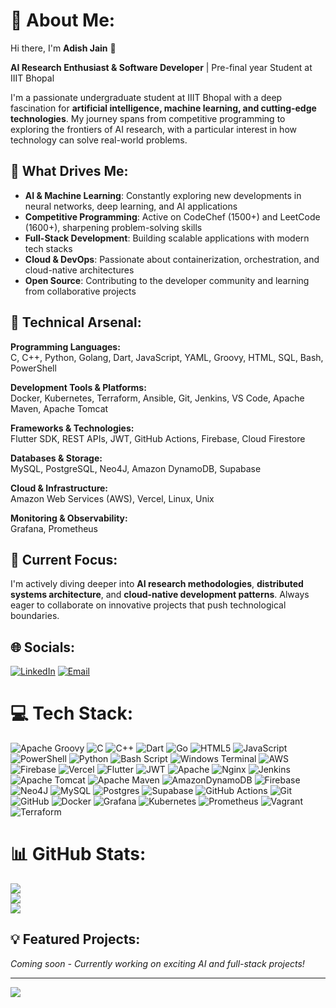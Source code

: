 # 💫 About Me:
Hi there, I'm **Adish Jain** 👋

**AI Research Enthusiast & Software Developer** | Pre-final year Student at IIIT Bhopal

I'm a passionate undergraduate student at IIIT Bhopal with a deep fascination for **artificial intelligence, machine learning, and cutting-edge technologies**. My journey spans from competitive programming to exploring the frontiers of AI research, with a particular interest in how technology can solve real-world problems.

## 🎯 What Drives Me:
- **AI & Machine Learning**: Constantly exploring new developments in neural networks, deep learning, and AI applications
- **Competitive Programming**: Active on CodeChef (1500+) and LeetCode (1600+), sharpening problem-solving skills
- **Full-Stack Development**: Building scalable applications with modern tech stacks
- **Cloud & DevOps**: Passionate about containerization, orchestration, and cloud-native architectures
- **Open Source**: Contributing to the developer community and learning from collaborative projects

## 🚀 Technical Arsenal:

**Programming Languages:**<br>
C, C++, Python, Golang, Dart, JavaScript, YAML, Groovy, HTML, SQL, Bash, PowerShell

**Development Tools & Platforms:**<br>
Docker, Kubernetes, Terraform, Ansible, Git, Jenkins, VS Code, Apache Maven, Apache Tomcat

**Frameworks & Technologies:**<br>
Flutter SDK, REST APIs, JWT, GitHub Actions, Firebase, Cloud Firestore

**Databases & Storage:**<br>
MySQL, PostgreSQL, Neo4J, Amazon DynamoDB, Supabase

**Cloud & Infrastructure:**<br>
Amazon Web Services (AWS), Vercel, Linux, Unix

**Monitoring & Observability:**<br>
Grafana, Prometheus

## 🌱 Current Focus:
I'm actively diving deeper into **AI research methodologies**, **distributed systems architecture**, and **cloud-native development patterns**. Always eager to collaborate on innovative projects that push technological boundaries.

## 🌐 Socials:
[![LinkedIn](https://img.shields.io/badge/LinkedIn-%230077B5.svg?logo=linkedin&logoColor=white)](https://www.linkedin.com/in/adish-jain-745b26280/) [![Email](https://img.shields.io/badge/Email-D14836?logo=gmail&logoColor=white)](mailto:adishjain1107@gmail.com)

# 💻 Tech Stack:
![Apache Groovy](https://img.shields.io/badge/Apache%20Groovy-4298B8.svg?style=for-the-badge&logo=Apache+Groovy&logoColor=white) ![C](https://img.shields.io/badge/c-%2300599C.svg?style=for-the-badge&logo=c&logoColor=white) ![C++](https://img.shields.io/badge/c++-%2300599C.svg?style=for-the-badge&logo=c%2B%2B&logoColor=white) ![Dart](https://img.shields.io/badge/dart-%230175C2.svg?style=for-the-badge&logo=dart&logoColor=white) ![Go](https://img.shields.io/badge/go-%2300ADD8.svg?style=for-the-badge&logo=go&logoColor=white) ![HTML5](https://img.shields.io/badge/html5-%23E34F26.svg?style=for-the-badge&logo=html5&logoColor=white) ![JavaScript](https://img.shields.io/badge/javascript-%23323330.svg?style=for-the-badge&logo=javascript&logoColor=%23F7DF1E) ![PowerShell](https://img.shields.io/badge/PowerShell-%235391FE.svg?style=for-the-badge&logo=powershell&logoColor=white) ![Python](https://img.shields.io/badge/python-3670A0?style=for-the-badge&logo=python&logoColor=ffdd54) ![Bash Script](https://img.shields.io/badge/bash_script-%23121011.svg?style=for-the-badge&logo=gnu-bash&logoColor=white) ![Windows Terminal](https://img.shields.io/badge/Windows%20Terminal-%234D4D4D.svg?style=for-the-badge&logo=windows-terminal&logoColor=white) ![AWS](https://img.shields.io/badge/AWS-%23FF9900.svg?style=for-the-badge&logo=amazon-aws&logoColor=white) ![Firebase](https://img.shields.io/badge/firebase-%23039BE5.svg?style=for-the-badge&logo=firebase) ![Vercel](https://img.shields.io/badge/vercel-%23000000.svg?style=for-the-badge&logo=vercel&logoColor=white) ![Flutter](https://img.shields.io/badge/Flutter-%2302569B.svg?style=for-the-badge&logo=Flutter&logoColor=white) ![JWT](https://img.shields.io/badge/JWT-black?style=for-the-badge&logo=JSON%20web%20tokens) ![Apache](https://img.shields.io/badge/apache-%23D42029.svg?style=for-the-badge&logo=apache&logoColor=white) ![Nginx](https://img.shields.io/badge/nginx-%23009639.svg?style=for-the-badge&logo=nginx&logoColor=white) ![Jenkins](https://img.shields.io/badge/jenkins-%232C5263.svg?style=for-the-badge&logo=jenkins&logoColor=white) ![Apache Tomcat](https://img.shields.io/badge/apache%20tomcat-%23F8DC75.svg?style=for-the-badge&logo=apache-tomcat&logoColor=black) ![Apache Maven](https://img.shields.io/badge/Apache%20Maven-C71A36?style=for-the-badge&logo=Apache%20Maven&logoColor=white) ![AmazonDynamoDB](https://img.shields.io/badge/Amazon%20DynamoDB-4053D6?style=for-the-badge&logo=Amazon%20DynamoDB&logoColor=white) ![Firebase](https://img.shields.io/badge/firebase-a08021?style=for-the-badge&logo=firebase&logoColor=ffcd34) ![Neo4J](https://img.shields.io/badge/Neo4j-008CC1?style=for-the-badge&logo=neo4j&logoColor=white) ![MySQL](https://img.shields.io/badge/mysql-4479A1.svg?style=for-the-badge&logo=mysql&logoColor=white) ![Postgres](https://img.shields.io/badge/postgres-%23316192.svg?style=for-the-badge&logo=postgresql&logoColor=white) ![Supabase](https://img.shields.io/badge/Supabase-3ECF8E?style=for-the-badge&logo=supabase&logoColor=white) ![GitHub Actions](https://img.shields.io/badge/github%20actions-%232671E5.svg?style=for-the-badge&logo=githubactions&logoColor=white) ![Git](https://img.shields.io/badge/git-%23F05033.svg?style=for-the-badge&logo=git&logoColor=white) ![GitHub](https://img.shields.io/badge/github-%23121011.svg?style=for-the-badge&logo=github&logoColor=white) ![Docker](https://img.shields.io/badge/docker-%230db7ed.svg?style=for-the-badge&logo=docker&logoColor=white) ![Grafana](https://img.shields.io/badge/grafana-%23F46800.svg?style=for-the-badge&logo=grafana&logoColor=white) ![Kubernetes](https://img.shields.io/badge/kubernetes-%23326ce5.svg?style=for-the-badge&logo=kubernetes&logoColor=white) ![Prometheus](https://img.shields.io/badge/Prometheus-E6522C?style=for-the-badge&logo=Prometheus&logoColor=white) ![Vagrant](https://img.shields.io/badge/vagrant-%231563FF.svg?style=for-the-badge&logo=vagrant&logoColor=white) ![Terraform](https://img.shields.io/badge/terraform-%235835CC.svg?style=for-the-badge&logo=terraform&logoColor=white)

# 📊 GitHub Stats:
![](https://github-readme-stats.vercel.app/api?username=1107-adishjain&theme=shadow_blue&hide_border=true&include_all_commits=true&count_private=false)<br/>
![](https://github-readme-streak-stats.herokuapp.com/?user=1107-adishjain&theme=shadow_blue&hide_border=true)<br/>
![](https://github-readme-stats.vercel.app/api/top-langs/?username=1107-adishjain&theme=shadow_blue&hide_border=true&include_all_commits=true&count_private=false&layout=compact)

## 💡 Featured Projects:
*Coming soon - Currently working on exciting AI and full-stack projects!*

---
[![](https://visitcount.itsvg.in/api?id=1107-adishjain&icon=0&color=0)](https://visitcount.itsvg.in)

<!-- Proudly created with GPRM ( https://gprm.itsvg.in ) -->
